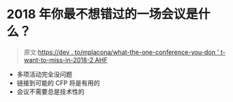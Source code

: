 # 2018 年你最不想错过的一场会议是什么？

> 原文:[https://dev . to/mplacona/what-the-one-conference-you-don ' t-want-to-miss-in-2018-2 AHF](https://dev.to/mplacona/what-is-the-one-conference-you-do-not-want-to-miss-in-2018-2ahf)

*   多项活动完全没问题
*   链接到可能的 CFP 将是有用的
*   会议不需要总是技术性的